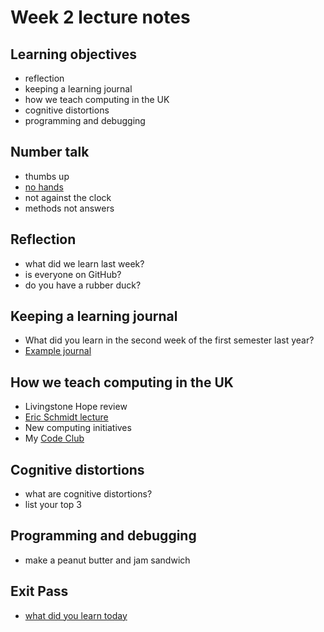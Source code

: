 # Week 2 lecture notes

## Learning objectives
  * reflection
  * keeping a learning journal
  * how we teach computing in the UK
  * cognitive distortions
  * programming and debugging

## Number talk
  * thumbs up
  * [no hands](https://scratch.mit.edu/projects/123918917)
  * not against the clock
  * methods not answers

## Reflection
  * what did we learn last week?
  * is everyone on GitHub?
  * do you have a rubber duck?

## Keeping a learning journal
  * What did you learn in the second week of the first semester last year?
  * [Example journal](https://github.com/paulsinnett/GameProgrammingCourseWork/blob/master/Journal.md)
  
## How we teach computing in the UK
  * Livingstone Hope review
  * [Eric Schmidt lecture](https://www.youtube.com/watch?v=OrAzjYKd8hE)
  * New computing initiatives
  * My [Code Club](http://blog.powered-up-games.com/wordpress/archives/130)
  
## Cognitive distortions
  * what are cognitive distortions?
  * list your top 3
  
## Programming and debugging
  * make a peanut butter and jam sandwich
  
## Exit Pass
  * [what did you learn today](https://goo.gl/forms/c87uJNkGqr4DBAiO2)
